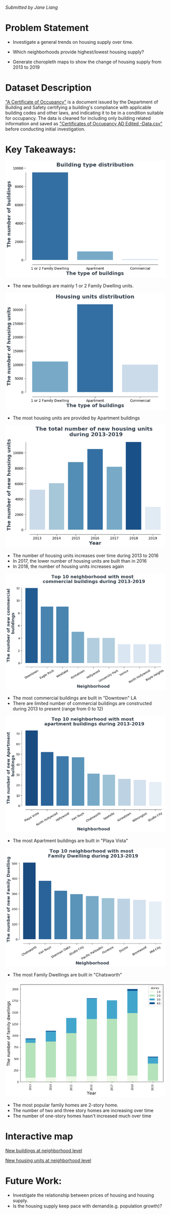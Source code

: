 *Submitted by Jane Liang*

# Problem Statement

- Investigate a general trends on housing supply over time. 

- Which neighborhoods provide highest/lowest housing supply?

- Generate choropleth maps to show the change of housing supply from 2013 to 2019

# Dataset Description

["A Certificate of Occupancy"](https://data.lacity.org/A-Safe-City/Building-and-Safety-Certificate-of-Occupancy/3f9m-afei) is a document issued by the Department of Building and Safety certifying a building's compliance with applicable building codes and other laws, and indicating it to be in a condition suitable for occupancy. The data is cleaned for including only building related information and saved as ["Certificates of Occupancy AD Edited -Data.csv"](./Data/Certificates%20of%20Occupancy%20AD%20Edited%20-%20Data.csv) before conducting initial investigation. 

# Key Takeaways:

![fig_1](./Image/fig_1.png)
- The new buildings are mainly 1 or 2 Family Dwelling units.


![fig_2](./Image/fig_2.png)
- The most housing units are provided by Apartment buildings


![fig_3](./Image/fig_3.png)
- The number of housing units increases over time during 2013 to 2016
- In 2017, the lower number of housing units are built than in 2016
- In 2018, the number of housing units increases again


![fig_4](./Image/fig_4.png)
- The most commercial buildings are built in "Downtown" LA
- There are limited number of commercial buildings are constructed during 2013 to present (range from 0 to 12)


![fig_5](./Image/fig_5.png)
- The most Apartment buildings are built in "Playa Vista"

![fig_6](./Image/fig_6.png)
- The most Family Dwellings are built in "Chatsworth"

![Optional](./Image/fig_option.png)
- The most popular family homes are 2-story home.
- The number of two and three story homes are increasing over time
- The number of one-story homes hasn't increased much over time


# Interactive map

[New buildings at neighborhood level](./Image/building_map.html)


[New housing units at neighborhood level](./Image/homes_map.html)

# Future Work:

- Investigate the relationship between prices of housing and housing supply.
- Is the housing supply keep pace with demand(e.g. population growth)?
